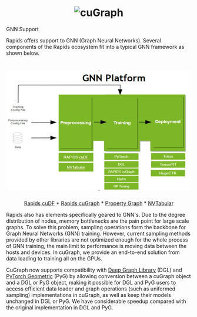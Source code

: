 <h1 align="center";>
  <br>
  <img src="../img/cugraph_logo_2.png" alt="cuGraph" width="300">
</h1>

GNN Support

Rapids offers support to GNN (Graph Neural Networks). Several components of the Rapids ecosystem fit into a typical GNN framework as shown below.

<h1 align="center";>
  <img src="../img/gnn_framework.png" alt="cuGraph" width="500">
</h1>

<div align="center">

[Rapids cuDF](https://docs.rapids.ai/api/cudf/stable/) *
[Rapids cuGraph](./cugraph_service.md) *
[Property Graph](./property_graph.md) *
[NVTabular](https://developer.nvidia.com/nvidia-merlin/nvtabular)

</div>

Rapids also has elements specifically geared to GNN's. Due to the degree distribution of nodes, memory bottlenecks are the pain point for large scale graphs. To solve this problem, sampling operations form the backbone for Graph Neural Networks (GNN) training. However, current sampling methods provided by other libraries are not optimized enough for the whole process of GNN training, the main limit to performance is moving data between the hosts and devices. In cuGraph, we provide an end-to-end solution from data loading to training all on the GPUs.

CuGraph now supports compatibility with [Deep Graph Library](https://www.dgl.ai/) (DGL) and [PyTorch Geometric](https://pytorch-geometric.readthedocs.io/en/latest/) (PyG) by allowing conversion between a cuGraph object and a DGL or PyG object, making it possible for DGL and PyG users to access efficient data loader and graph operations (such as uniformed sampling) implementations in cuGraph, as well as keep their models unchanged in DGL or PyG. We have considerable speedup compared with the original implementation in DGL and PyG.
